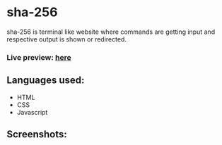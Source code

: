 # sha-256
sha-256 is terminal like website where commands are getting input and respective output is shown or redirected.

### Live preview: [here]()

## Languages used:
- HTML
- CSS
- Javascript

## Screenshots:
